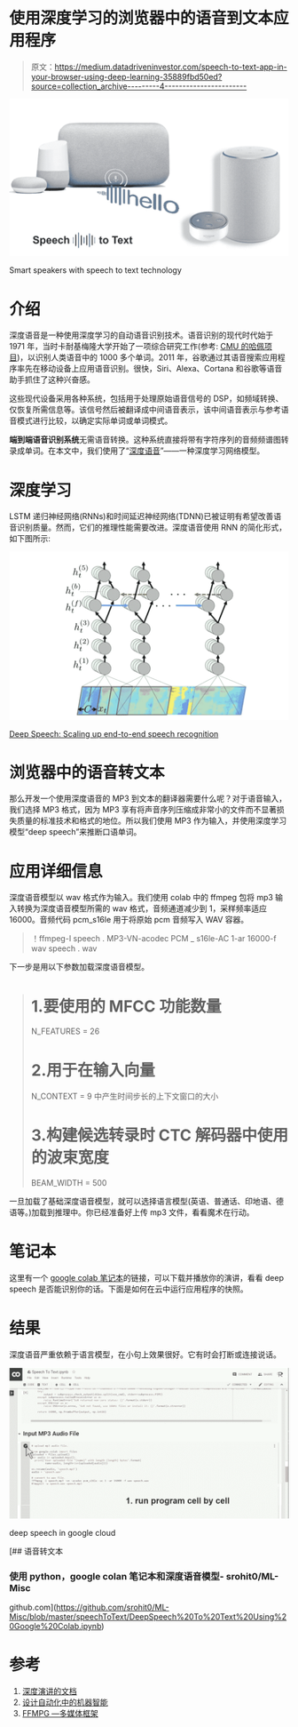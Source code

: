 # 使用深度学习的浏览器中的语音到文本应用程序

> 原文：<https://medium.datadriveninvestor.com/speech-to-text-app-in-your-browser-using-deep-learning-35889fbd50ed?source=collection_archive---------4----------------------->

![](img/f07cb43a583c3ff2ff114eaa4b025842.png)

Smart speakers with speech to text technology

# 介绍

深度语音是一种使用深度学习的自动语音识别技术。语音识别的现代时代始于 1971 年，当时卡耐基梅隆大学开始了一项综合研究工作(参考: [CMU 的哈佩项目](https://www.youtube.com/watch?v=N3i6NoUZsSw))，以识别人类语音中的 1000 多个单词。2011 年，谷歌通过其语音搜索应用程序率先在移动设备上应用语音识别。很快，Siri、Alexa、Cortana 和谷歌等语音助手抓住了这种兴奋感。

这些现代设备采用各种系统，包括用于处理原始语音信号的 DSP，如频域转换、仅恢复所需信息等。该信号然后被翻译成中间语音表示，该中间语音表示与参考语音模式进行比较，以确定实际单词或单词模式。

**端到端语音识别系统**无需语音转换。这种系统直接将带有字符序列的音频频谱图转录成单词。在本文中，我们使用了“[深度语音](https://arxiv.org/abs/1412.5567)”——一种深度学习网络模型。

# 深度学习

LSTM 递归神经网络(RNNs)和时间延迟神经网络(TDNN)已被证明有希望改善语音识别质量。然而，它们的推理性能需要改进。深度语音使用 RNN 的简化形式，如下图所示:

![](img/412038eb357b226cad48cf9dfe7bb659.png)

[Deep Speech: Scaling up end-to-end speech recognition](https://arxiv.org/pdf/1412.5567.pdf)

# 浏览器中的语音转文本

那么开发一个使用深度语音的 MP3 到文本的翻译器需要什么呢？对于语音输入，我们选择 MP3 格式，因为 MP3 享有将声音序列压缩成非常小的文件而不显著损失质量的标准技术和格式的地位。所以我们使用 MP3 作为输入，并使用深度学习模型“deep speech”来推断口语单词。

# 应用详细信息

深度语音模型以 wav 格式作为输入。我们使用 colab 中的 ffmpeg 包将 mp3 输入转换为深度语音模型所需的 wav 格式，音频通道减少到 1，采样频率适应 16000。音频代码 pcm_s16le 用于将原始 pcm 音频写入 WAV 容器。

> ！ffmpeg-I speech . MP3-VN-acodec PCM _ s16le-AC 1-ar 16000-f wav speech . wav

下一步是用以下参数加载深度语音模型。

> # 1.要使用的 MFCC 功能数量
> N_FEATURES = 26
> 
> # 2.用于在输入向量
> N_CONTEXT = 9 中产生时间步长的上下文窗口的大小
> 
> # 3.构建候选转录时 CTC 解码器中使用的波束宽度
> BEAM_WIDTH = 500

一旦加载了基础深度语音模型，就可以选择语言模型(英语、普通话、印地语、德语等。)加载到推理中。你已经准备好上传 mp3 文件，看看魔术在行动。

# 笔记本

这里有一个 [google colab 笔记本](https://colab.research.google.com/drive/1fXJ_YUWACs0w8ohORFijuWo4_pCLMIEK)的链接，可以下载并播放你的演讲，看看 deep speech 是否能识别你的话。下面是如何在云中运行应用程序的快照。

# 结果

深度语音严重依赖于语言模型，在小句上效果很好。它有时会打断或连接说话。

![](img/9fb29e8c50a60babd5285402fffedd0c.png)

deep speech in google cloud

[](https://github.com/srohit0/ML-Misc/blob/master/speechToText/DeepSpeech%20To%20Text%20Using%20Google%20Colab.ipynb) [## 语音转文本

### 使用 python，google colan 笔记本和深度语音模型- srohit0/ML-Misc

github.com](https://github.com/srohit0/ML-Misc/blob/master/speechToText/DeepSpeech%20To%20Text%20Using%20Google%20Colab.ipynb) 

# 参考

1.  [深度演讲的文档](https://deepspeech.readthedocs.io/en/latest/index.html)
2.  [设计自动化中的机器智能](http://amzn.to/2paZ53b)
3.  [FFMPG —多媒体框架](https://www.ffmpeg.org/documentation.html)